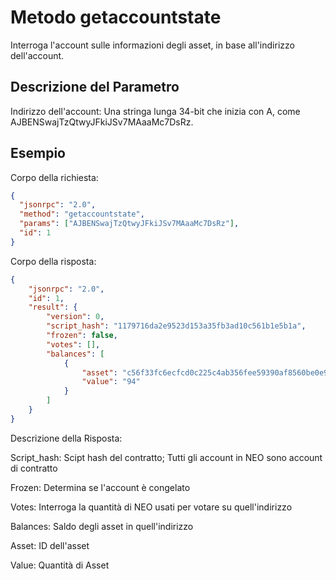 # Metodo getaccountstate

Interroga l'account sulle informazioni degli asset, in base all'indirizzo dell'account.

## Descrizione del Parametro

Indirizzo dell'account: Una stringa lunga 34-bit che inizia con A, come AJBENSwajTzQtwyJFkiJSv7MAaaMc7DsRz.

## Esempio

Corpo della richiesta:

```json
{
  "jsonrpc": "2.0",
  "method": "getaccountstate",
  "params": ["AJBENSwajTzQtwyJFkiJSv7MAaaMc7DsRz"],
  "id": 1
}
```

Corpo della risposta:

```json
{
    "jsonrpc": "2.0",
    "id": 1,
    "result": {
        "version": 0,
        "script_hash": "1179716da2e9523d153a35fb3ad10c561b1e5b1a",
        "frozen": false,
        "votes": [],
        "balances": [
            {
                "asset": "c56f33fc6ecfcd0c225c4ab356fee59390af8560be0e930faebe74a6daff7c9b",
                "value": "94"
            }
        ]
    }
}
```

Descrizione della Risposta:

Script_hash: Scipt hash del contratto; Tutti gli account in NEO sono account di contratto

Frozen: Determina se l'account è congelato

Votes: Interroga la quantità di NEO usati per votare su quell'indirizzo

Balances: Saldo degli asset in quell'indirizzo

Asset: ID dell'asset

Value: Quantità di Asset
